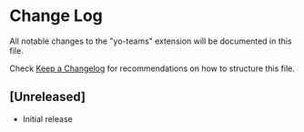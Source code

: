 # Change Log

All notable changes to the "yo-teams" extension will be documented in this file.

Check [Keep a Changelog](http://keepachangelog.com/) for recommendations on how to structure this file.

## [Unreleased]

- Initial release